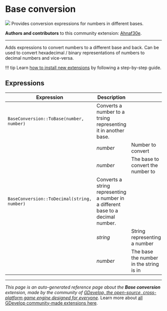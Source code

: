 # Base conversion

<img src="https://resources.gdevelop-app.com/assets/Icons/hexadecimal.svg" class="extension-icon"></img>
Provides conversion expressions for numbers in different bases.

**Authors and contributors** to this community extension: [Ahnaf30e](https://gd.games/Ahnaf30e).

---

Adds expressions to convert numbers to a different base and back. Can be used to convert hexadecimal / binary representations of numbers to decimal numbers and vice-versa.

!!! tip
    Learn [how to install new extensions](/gdevelop5/extensions/search) by following a step-by-step guide.

## Expressions

| Expression | Description |  |
|-----|-----|-----|
| `BaseConversion::ToBase(number, number)` | Converts a number to a trsing representing it in another base. ||
| | _number_ | Number to convert |
| | _number_ | The base to convert the number to |
| `BaseConversion::ToDecimal(string, number)` | Converts a string representing a number in a different base to a decimal number. ||
| | _string_ | String representing a number |
| | _number_ | The base the number in the string is in |

---

*This page is an auto-generated reference page about the **Base conversion** extension, made by the community of [GDevelop, the open-source, cross-platform game engine designed for everyone](https://gdevelop.io/).* Learn more about [all GDevelop community-made extensions here](/gdevelop5/extensions).